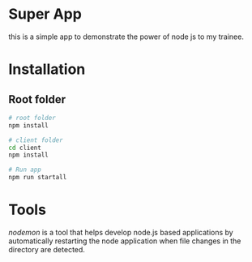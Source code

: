 # Super App

this is a simple app to demonstrate the power of node js to my trainee.


# Installation
## Root folder
```bash
# root folder
npm install

# client folder
cd client
npm install

# Run app
npm run startall

```


# Tools
_nodemon_ is a tool that helps develop node.js based applications by automatically restarting the node application when file changes in the directory are detected.
